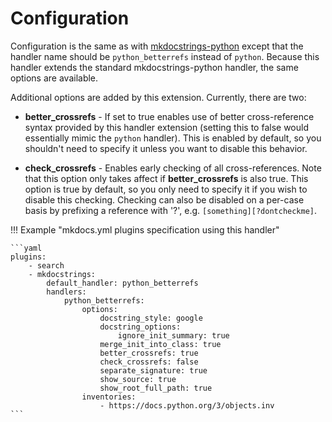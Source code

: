 # Configuration

Configuration is the same as with [mkdocstrings-python] except that the handler name should be `python_betterrefs`
instead of `python`. Because this handler extends the standard mkdocstrings-python handler, the same options are
available.

Additional options are added by this extension. Currently, there are two:

- **better_crossrefs** - If set to true enables use of better cross-reference syntax provided by this handler
  extension (setting this to false would essentially mimic the `python` handler). This is enabled by default, so you
  shouldn't need to specify it unless you want to disable this behavior.

- **check_crossrefs** - Enables early checking of all cross-references. Note that this option only takes affect if
  **better_crossrefs** is also true. This option is true by default, so you only need to specify it if you wish to
  disable this checking. Checking can also be disabled on a per-case basis by prefixing a reference with '?', e.g.
  `[something][?dontcheckme]`.

!!! Example "mkdocs.yml plugins specification using this handler"

    ```yaml
    plugins:
        - search
        - mkdocstrings:
            default_handler: python_betterrefs
            handlers:
                python_betterrefs:
                    options:
                        docstring_style: google
                        docstring_options:
                            ignore_init_summary: true
                        merge_init_into_class: true
                        better_crossrefs: true
                        check_crossrefs: false
                        separate_signature: true
                        show_source: true
                        show_root_full_path: true
                    inventories:
                        - https://docs.python.org/3/objects.inv
    ```

[mkdocstrings-python]: https://mkdocstrings.github.io/python/
